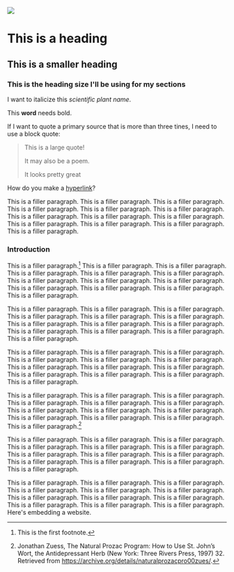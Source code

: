 
<a href="https://www.juncture-digital.org"><img src="https://juncture-digital.github.io/juncture/static/images/ve-button.png"></a>

<param ve-config 
title="St. John's Wort"    
source-image="https://upload.wikimedia.org/wikipedia/commons/d/d0/St._John%27s_wort_%2850050399481%29.jpg"   
banner="https://upload.wikimedia.org/wikipedia/commons/d/d0/St._John%27s_wort_%2850050399481%29.jpg" 
height=100
author="Kate Kaufman"
layout="vertical">

# This is a heading

## This is a smaller heading

### This is the heading size I'll be using for my sections

I want to italicize this *scientific plant name*.

This **word** needs bold.

If I want to quote a primary source that is more than three tines, I need to use a block quote:

> This is a large quote!
> 
> It may also be a poem.
> 
> It looks pretty great

How do you make a [hyperlink](https://lab.plant-humanities.org/)?

This is a filler paragraph. This is a filler paragraph. This is a filler paragraph. This is a filler paragraph. This is a filler paragraph. This is a filler paragraph. This is a filler paragraph. This is a filler paragraph. This is a filler paragraph. This is a filler paragraph. This is a filler paragraph. This is a filler paragraph. This is a filler paragraph.
<param ve-image
	   src="wc:St._John%27s_wort,_Eschenhahn.jpg"
	   caption="This is an image of a bush of blooming St. John's wort flowers.">
<param ve-image
	   src="wc:St._John%27s_wort,_Eschenhahn.jpg"
	   caption="This is an image of a bush of blooming St. John's wort flowers.">
	   
### Introduction

This is a filler paragraph.[^1] This is a filler paragraph. This is a filler paragraph. This is a filler paragraph. This is a filler paragraph. This is a filler paragraph. This is a filler paragraph. This is a filler paragraph. This is a filler paragraph. This is a filler paragraph. This is a filler paragraph. This is a filler paragraph. This is a filler paragraph.
<param ve-image
	   src='gh:K8teaDidnt/plant-humanities-summer-program/main/session-two/SJWdelany1.jpg'
	   caption="This is a paper mosaic of St. John's Wort by Mary Delaney.">
	   
This is a filler paragraph. This is a filler paragraph. This is a filler paragraph. This is a filler paragraph. This is a filler paragraph. This is a filler paragraph. This is a filler paragraph. This is a filler paragraph. This is a filler paragraph. This is a filler paragraph. This is a filler paragraph. This is a filler paragraph. This is a filler paragraph.
<param ve-compare
               src="wc:St._John%27s_wort_extract.jpg"
               caption="This is an extract made from a St. John's wort plant.">
<param ve-compare
	   src="wc:St._John%27s_wort,_Eschenhahn.jpg">
	   
This is a filler paragraph. This is a filler paragraph. This is a filler paragraph. This is a filler paragraph. This is a filler paragraph. This is a filler paragraph. This is a filler paragraph. This is a filler paragraph. This is a filler paragraph. This is a filler paragraph. This is a filler paragraph. This is a filler paragraph. This is a filler paragraph.
<param ve-video
               src="5jWsm_XwUxc"
               start="8"
               end="20"
			   caption="People have opinions!">

This is a filler paragraph. This is a filler paragraph. This is a filler paragraph. This is a filler paragraph. This is a filler paragraph. This is a filler paragraph. This is a filler paragraph. This is a filler paragraph. This is a filler paragraph. This is a filler paragraph. This is a filler paragraph. This is a filler paragraph. This is a filler paragraph.[^2]
<param ve-iframe
               src="https://archive.org/details/naturalprozacpro00zues/">

This is a filler paragraph. This is a filler paragraph. This is a filler paragraph. This is a filler paragraph. This is a filler paragraph. This is a filler paragraph. This is a filler paragraph. This is a filler paragraph. This is a filler paragraph. This is a filler paragraph. This is a filler paragraph. This is a filler paragraph. This is a filler paragraph.
<param ve-iframe
	   src="https://www.google.com/maps/embed?pb=!1m18!1m12!1m3!1d8663.326934231836!2d-77.06726673062445!3d38.9162854530987!2m3!1f0!2f0!3f0!3m2!1i1024!2i768!4f13.1!3m3!1m2!1s0x89b7b63132dc7317%3A0xc226e57a90b4dbd7!2sThe%20Museum%20at%20Dumbarton%20Oaks!5e0!3m2!1sen!2sus!4v1751483802806!5m2!1sen!2sus"
	   width="600"
	   height="450"
	   style="border:0;"
	   allowfullscreen=""
	   loading="lazy"
	   referrerpolicy="no-referrer-when-downgrade">

This is a filler paragraph. This is a filler paragraph. This is a filler paragraph. This is a filler paragraph. This is a filler paragraph. This is a filler paragraph. This is a filler paragraph. This is a filler paragraph. This is a filler paragraph. This is a filler paragraph. This is a filler paragraph. This is a filler paragraph. Here's embedding a website.
<param ve-iframe
	   src="https://pmc.ncbi.nlm.nih.gov/articles/PMC7056460/">

[^1]: This is the first footnote.
[^2]: Jonathan Zuess, The Natural Prozac Program: How to Use St. John’s Wort, the Antidepressant Herb (New York: Three Rivers Press, 1997) 32. Retrieved from https://archive.org/details/naturalprozacpro00zues/.